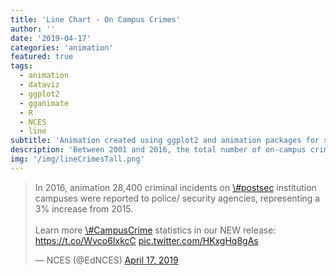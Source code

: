 ```yaml
---
title: 'Line Chart - On Campus Crimes'
author: ''
date: '2019-04-17'
categories: 'animation'
featured: true
tags:
  - animation
  - dataviz
  - ggplot2
  - gganimate
  - R
  - NCES
  - line
subtitle: 'Animation created using ggplot2 and animation packages for social media distribution'
description: 'Between 2001 and 2016, the total number of on-campus crimes reported at postsecondary institutions decreased by 32%'
img: '/img/lineCrimesTall.png'
---
```


<blockquote class="twitter-tweet" data-lang="en">
<p lang="en" dir="ltr">
In 2016, animation 28,400 criminal incidents on
<a href="https://twitter.com/hashtag/postsec?src=hash&amp;ref_src=twsrc%5Etfw">\#postsec</a>
institution campuses were reported to police/ security agencies,
representing a 3% increase from 2015.<br><br>Learn more
<a href="https://twitter.com/hashtag/CampusCrime?src=hash&amp;ref_src=twsrc%5Etfw">\#CampusCrime</a>
statistics in our NEW release:
<a href="https://t.co/Wvco6IxkcC">https://t.co/Wvco6IxkcC</a>
<a href="https://t.co/HKxgHq8gAs">pic.twitter.com/HKxgHq8gAs</a>
</p>
— NCES (@EdNCES)
<a href="https://twitter.com/EdNCES/status/1118532105183604738?ref_src=twsrc%5Etfw">April
17, 2019</a>
</blockquote>
